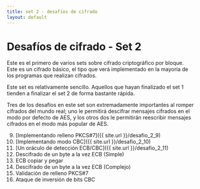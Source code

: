 ```yaml
---
title: set 2 - desafíos de cifrado
layout: default
---
```


Desafíos de cifrado - Set 2
===========================

Este es el primero de varios sets sobre cifrado criptográfico por bloque. Este es un cifrado básico, el tipo que verá implementado en la mayoría de los programas que realizan cifrados.

Este set es relativamente sencillo. Aquellos que hayan finalizado el set 1 tienden a finalizar el set 2 de forma bastante rápida.

Tres de los desafíos en este set son extremadamente importantes al romper cifrados del mundo real; uno le permitirá descifrar mensajes cifrados en el modo por defecto de AES, y los otros dos le permitirán reescribir mensajes cifrados en el modo más popular de AES.


9. [Implementando relleno PKCS#7]({{ site.url }}/desafio_2_9)
10. [Implementando modo CBC]({{ site.url }}/desafio_2_10)
11. [Un oráculo de detección ECB/CBC]({{ site.url }}/desafio_2_11)
12. Descifrado de un byte a la vez ECB (Simple)
13. ECB copiar y pegar
14. Descifrado de un byte a la vez ECB (Complejo)
15. Validación de relleno PKCS#7
16. Ataque de inversión de bits CBC